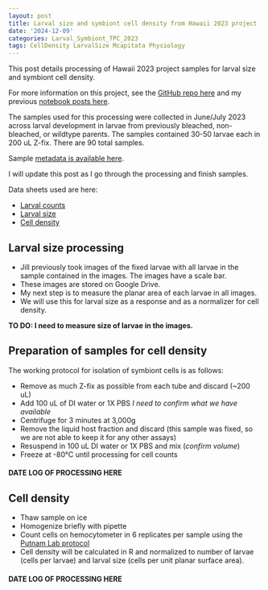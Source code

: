 ```yaml
---
layout: post
title: Larval size and symbiont cell density from Hawaii 2023 project
date: '2024-12-09'
categories: Larval_Symbiont_TPC_2023
tags: CellDensity LarvalSize Mcapitata Physiology
---
```


This post details processing of Hawaii 2023 project samples for larval size and symbiont cell density.  

For more information on this project, see the [GitHub repo here](https://github.com/AHuffmyer/larval_symbiont_TPC) and my previous [notebook posts here](https://ahuffmyer.github.io/ASH_Putnam_Lab_Notebook/categoryview/#larval-symbiont-tpc-2023). 

The samples used for this processing were collected in June/July 2023 across larval development in larvae from previously bleached, non-bleached, or wildtype parents. The samples contained 30-50 larvae each in 200 uL Z-fix. There are 90 total samples.  

Sample [metadata is available here](https://github.com/AHuffmyer/larval_symbiont_TPC/blob/main/data/sample_metadata/cell_density_size_sample_metadata.xlsx).   

I will update this post as I go through the processing and finish samples.   

Data sheets used are here:  

- [Larval counts](https://github.com/AHuffmyer/larval_symbiont_TPC/blob/main/data/size_cells/larval_counts.csv)
- [Larval size](https://github.com/AHuffmyer/larval_symbiont_TPC/blob/main/data/size_cells/larval_size.csv)
- [Cell density](https://github.com/AHuffmyer/larval_symbiont_TPC/blob/main/data/size_cells/cell-density.csv)

## Larval size processing

- Jill previously took images of the fixed larvae with all larvae in the sample contained in the images. The images have a scale bar.  
- These images are stored on Google Drive. 
- My next step is to measure the planar area of each larvae in all images. 
- We will use this for larval size as a response and as a normalizer for cell density. 

**TO DO: I need to measure size of larvae in the images.** 

## Preparation of samples for cell density 

The working protocol for isolation of symbiont cells is as follows:  

- Remove as much Z-fix as possible from each tube and discard (~200 uL) 
- Add 100 uL of DI water or 1X PBS *I need to confirm what we have available*  
- Centrifuge for 3 minutes at 3,000g
- Remove the liquid host fraction and discard (this sample was fixed, so we are not able to keep it for any other assays)  
- Resuspend in 100 uL DI water or 1X PBS and mix (*confirm volume*)
- Freeze at -80°C until processing for cell counts  

#### DATE LOG OF PROCESSING HERE 

## Cell density 

- Thaw sample on ice 
- Homogenize briefly with pipette
- Count cells on hemocytometer in 6 replicates per sample using the [Putnam Lab protocol](https://github.com/Putnam-Lab/Lab_Management/blob/master/Lab_Resources/Physiology_Protocols/Cell_Density-Protocol.md)  
- Cell density will be calculated in R and normalized to number of larvae (cells per larvae) and larval size (cells per unit planar surface area).  

#### DATE LOG OF PROCESSING HERE 